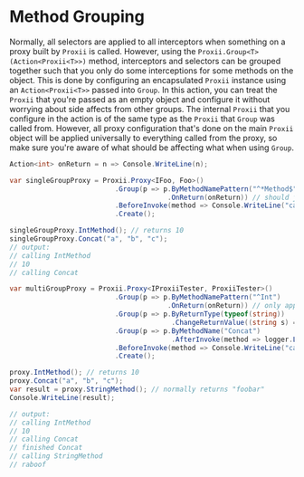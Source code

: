 # Method Grouping
Normally, all selectors are applied to all interceptors when something on a proxy built by `Proxii` is called. However, using the `Proxii.Group<T>(Action<Proxii<T>>)` method, interceptors and selectors can be grouped together such that you only do some interceptions for some methods on the object. This is done by configuring an encapsulated `Proxii` instance using an `Action<Proxii<T>>` passed into `Group`. In this action, you can treat the `Proxii` that you're passed as an empty object and configure it without worrying about side affects from other groups. The internal `Proxii` that you configure in the action is of the same type as the `Proxii` that `Group` was called from. However, all proxy configuration that's done on the main `Proxii` object will be applied universally to everything called from the proxy, so make sure you're aware of what should be affecting what when using `Group`.

```csharp
Action<int> onReturn = n => Console.WriteLine(n);

var singleGroupProxy = Proxii.Proxy<IFoo, Foo>()
                          .Group(p => p.ByMethodNamePattern("^*Method$")
                                       .OnReturn(onReturn)) // should just get called on methods that match the pattern
                          .BeforeInvoke(method => Console.WriteLine("calling {0}", method.Name)) // should get called on everything
                          .Create();

singleGroupProxy.IntMethod(); // returns 10
singleGroupProxy.Concat("a", "b", "c");
// output:
// calling IntMethod
// 10
// calling Concat

var multiGroupProxy = Proxii.Proxy<IProxiiTester, ProxiiTester>()
                          .Group(p => p.ByMethodNamePattern("^Int")
                                       .OnReturn(onReturn)) // only apply to functions starting with "Int"
                          .Group(p => p.ByReturnType(typeof(string))
                                        .ChangeReturnValue((string s) => new string(s.Reverse().ToArray()))) // only apply to functions that return a string
                          .Group(p => p.ByMethodName("Concat")
                                        .AfterInvoke(method => logger.Log("finished {0}", method.Name))) // should only apply when Concat is called
                          .BeforeInvoke(method => Console.WriteLine("calling {0}", method.Name)) // should get called on everything
                          .Create();

proxy.IntMethod(); // returns 10
proxy.Concat("a", "b", "c");
var result = proxy.StringMethod(); // normally returns "foobar"
Console.WriteLine(result);

// output:
// calling IntMethod
// 10
// calling Concat
// finished Concat
// calling StringMethod
// raboof
```
